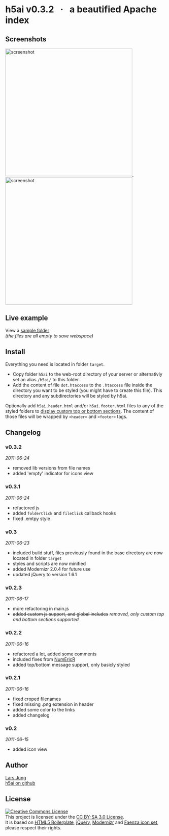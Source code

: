 # h5ai v0.3.2 &#160; · &#160; a beautified Apache index


## Screenshots

<a href="http://github.com/lrsjng/h5ai/raw/master/resources/h5ai-v0.2.1-details.png" target="_blank">
	<img src="http://github.com/lrsjng/h5ai/raw/master/resources/h5ai-v0.2.1-details.png" width="400px" alt="screenshot" title="screenshot" style="display: inline" />
</a>
&#160; &#160; &#160;
<a href="http://github.com/lrsjng/h5ai/raw/master/resources/h5ai-v0.2.1-icons.png" target="_blank">
	<img src="http://github.com/lrsjng/h5ai/raw/master/resources/h5ai-v0.2.1-icons.png" width="400px" alt="screenshot" title="screenshot" style="display: inline" />
</a>


## Live example

View a [sample folder](http://repo.larsjung.de/h5ai-sample)  
*(the files are all empty to save webspace)*


## Install

Everything you need is located in folder `target`.

* Copy folder `h5ai` to the web-root directory of your server or alternativly set an alias `/h5ai/` to
  this folder.
* Add the content of file `dot.htaccess` to the `.htaccess` file inside the directory
  you want to be styled (you might have to create this file). This directory and any subdirectories will be
  styled by h5ai.

Optionally add `h5ai.header.html` and/or `h5ai.footer.html` files to any of the styled folders to [display
custom top or bottom sections](http://repo.larsjung.de/h5ai-sample/customize). The content of those files
will be wrapped by `<header>` and `<footer>` tags.


## Changelog

### v0.3.2
*2011-06-24*

* removed lib versions from file names
* added 'empty' indicator for icons view


### v0.3.1
*2011-06-24*

* refactored js
* added `folderClick` and `fileClick` callback hooks
* fixed .emtpy style


### v0.3
*2011-06-23*

* included build stuff, files previously found in the base directory are now located in folder `target`
* styles and scripts are now minified
* added Modernizr 2.0.4 for future use
* updated jQuery to version 1.6.1


### v0.2.3
*2011-06-17*

* more refactoring in main.js
* ~~added custom js support, and global includes~~ *removed, only custom top and bottom sections supported*


### v0.2.2
*2011-06-16*

* refactored a lot, added some comments
* included fixes from [NumEricR](http://github.com/NumEricR/h5ai)
* added top/bottom message support, only basicly styled


### v0.2.1
*2011-06-16*

* fixed croped filenames
* fixed missing .png extension in header
* added some color to the links
* added changelog


### v0.2
*2011-06-15*

* added icon view


## Author

[Lars Jung](http://larsjung.de)  
[h5ai on github](http://github.com/lrsjng/h5ai)  


## License

<a rel="license" href="http://creativecommons.org/licenses/by-sa/3.0/"><img alt="Creative Commons License" style="border-width:0" src="http://i.creativecommons.org/l/by-sa/3.0/88x31.png" /></a>  
This project is licensed under the [CC BY-SA 3.0 License](http://creativecommons.org/licenses/by-sa/3.0/).  
It is based on
[HTML5 Boilerplate](http://html5boilerplate.com),
[jQuery](http://jquery.com),
[Modernizr](http://www.modernizr.com) and
[Faenza icon set](http://tiheum.deviantart.com/art/Faenza-Icons-173323228),
please respect their rights.


